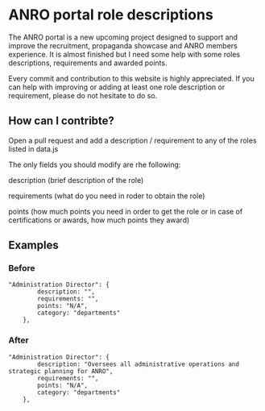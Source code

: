 # ANRO portal role descriptions


The ANRO portal is a new upcoming project designed to support and improve the recruitment, propaganda showcase and ANRO members experience. It is almost finished but I need some help with some roles descriptions, requirements and awarded points.

Every commit and contribution to this website is highly appreciated. If you can help with improving or adding at least one role description or requirement, please do not hesitate to do so.


## How can I contribte? 

Open a pull request and add a description / requirement to any of the roles listed in data.js

The only fields you should modify are rhe following:

description (brief description of the role) 

requirements (what do you need in roder to obtain the role) 

points (how much points you need in order to get the role or in case of certifications or awards, how much points they award)

## Examples
### Before
```
"Administration Director": {
        description: "",
        requirements: "",
        points: "N/A",
        category: "departments"
    },
```
### After
```
"Administration Director": {
        description: "Oversees all administrative operations and strategic planning for ANRO",
        requirements: "",
        points: "N/A",
        category: "departments"
    },
```
